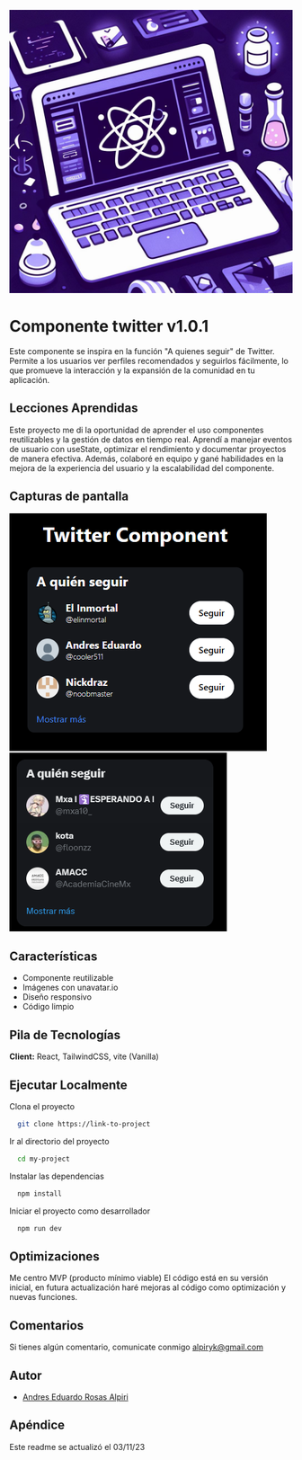 ![Logo](../../logovitrinareact.jpg)


# Componente twitter v1.0.1 

Este componente se inspira en la función "A quienes seguir" de Twitter. Permite a los usuarios ver perfiles recomendados y seguirlos fácilmente, lo que promueve la interacción y la expansión de la comunidad en tu aplicación.

## Lecciones Aprendidas

Este proyecto me di la oportunidad de aprender el uso componentes reutilizables y la gestión de datos en tiempo real. Aprendí a manejar eventos de usuario con useState, optimizar el rendimiento y documentar proyectos de manera efectiva. Además, colaboré en equipo y gané habilidades en la mejora de la experiencia del usuario y la escalabilidad del componente.

## Capturas de pantalla

![App Screenshot](./sourceReadme/componenteTwitter.png 'El comonente hecho por mi')
![App Screenshot](./sourceReadme/componenteTwitterReal.png 'El componente real')


## Características

- Componente reutilizable
- Imágenes con unavatar.io
- Diseño responsivo
- Código limpio


## Pila de Tecnologías

**Client:** React, TailwindCSS, vite (Vanilla)

## Ejecutar Localmente

Clona el proyecto

```bash
  git clone https://link-to-project
```

Ir al directorio del proyecto

```bash
  cd my-project
```

Instalar las dependencias

```bash
  npm install
```

Iniciar el proyecto como desarrollador

```bash
  npm run dev
```

## Optimizaciones

Me centro MVP (producto mínimo viable) El código está en su versión inicial, en futura actualización haré mejoras al código como optimización y nuevas funciones.

## Comentarios

Si tienes algún comentario, comunicate conmigo alpiryk@gmail.com

## Autor

- [Andres Eduardo Rosas Alpiri](https://github.com/XxElInmortalXx)

## Apéndice

Este readme se actualizó el 03/11/23

